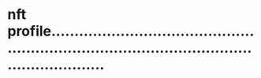 # nft profile......................................................................................................................
